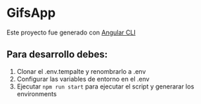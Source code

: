 # GifsApp

Este proyecto fue generado con [Angular CLI](https://github.com/angular/angular-cli) 

## Para desarrollo debes:
1. Clonar el .env.tempalte y renombrarlo a .env
2. Configurar las variables de entorno en el .env
3. Ejecutar `npm run start` para ejecutar el script y generarar los environments
